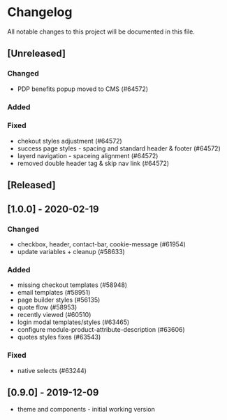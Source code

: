 # Changelog
All notable changes to this project will be documented in this file.

## [Unreleased]
### Changed
- PDP benefits popup moved to CMS (#64572)
### Added
### Fixed
- chekout styles adjustment (#64572)
- success page styles - spacing and standard header & footer (#64572)
- layerd navigation - spaceing alignment (#64572)
- removed double header tag & skip nav link (#64572)

## [Released]

## [1.0.0] - 2020-02-19
### Changed
- checkbox, header, contact-bar, cookie-message (#61954)
- update variables + cleanup (#58633)

### Added
- missing checkout templates (#58948)
- email templates (#58951)
- page builder styles (#56135)
- quote flow (#58953)
- recently viewed (#60510)
- login modal templates/styles (#63465)
- configure module-product-attribute-description (#63606)
- quotes styles fixes (#63543)

### Fixed
- native selects (#63244)

## [0.9.0] - 2019-12-09
- theme and components - initial working version

